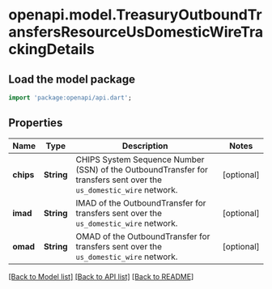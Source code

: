 # openapi.model.TreasuryOutboundTransfersResourceUsDomesticWireTrackingDetails

## Load the model package
```dart
import 'package:openapi/api.dart';
```

## Properties
Name | Type | Description | Notes
------------ | ------------- | ------------- | -------------
**chips** | **String** | CHIPS System Sequence Number (SSN) of the OutboundTransfer for transfers sent over the `us_domestic_wire` network. | [optional] 
**imad** | **String** | IMAD of the OutboundTransfer for transfers sent over the `us_domestic_wire` network. | [optional] 
**omad** | **String** | OMAD of the OutboundTransfer for transfers sent over the `us_domestic_wire` network. | [optional] 

[[Back to Model list]](../README.md#documentation-for-models) [[Back to API list]](../README.md#documentation-for-api-endpoints) [[Back to README]](../README.md)


